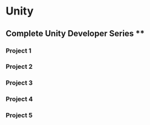 # Unity
## Complete Unity Developer Series **

### Project 1

### Project 2

### Project 3

### Project 4

### Project 5
